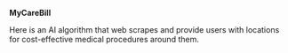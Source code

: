 **MyCareBill**

Here is an AI algorithm that web scrapes and provide users with locations for cost-effective medical procedures around them.
